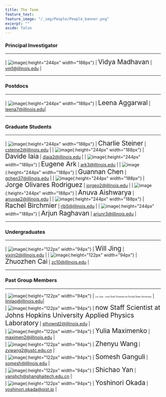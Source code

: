 ```yaml
---
title: The Team
feature_text:
feature_image: "/_img/People/People_banner.png"
excerpt: ""
aside: false
---
```


### Principal Investigator
---

| ![image](/_img/People/Vidya.png "Vidya Madhavan"){:height="244px" width="188px"} |  <span style="font-size:1.5em">Vidya Madhavan</span> | <vm1@illinois.edu> |

---

### Postdocs
---

| ![image](/_img/People/Leena.png "Leena Aggarwal"){:height="244px" width="188px"} |  <span style="font-size:1.5em">Leena Aggarwal</span> | <leena7@illinois.edu>|

---

### Graduate Students

---

| ![image](/_img/People/Charlie.jpg "Charlie Steiner"){:height="244px" width="188px"} |  <span style="font-size:1.5em">Charlie Steiner</span> | <csteine2@illinois.edu> |
| ![image](/_img/People/Davide.jpg "Davide Iaia"){:height="244px" width="188px"} |  <span style="font-size:1.5em">Davide Iaia</span> | <diaia2@illinois.edu> |
| ![image](/_img/People/Eugene.jpg "Eugene Ark"){:height="244px" width="188px"} |  <span style="font-size:1.5em">Eugene Ark</span> | <ark3@illinois.edu> |
| ![image](/_img/People/Guannan.jpg "Guannan Chen"){:height="244px" width="188px"} |  <span style="font-size:1.5em">Guannan Chen</span> | <gchen37@illinois.edu> |
| ![image](/_img/People/Jorge.jpg "Jorge Olivare Rodriguez"){:height="244px" width="188px"} |  <span style="font-size:1.5em">Jorge Olivares Rodriguez</span> | <jorgeo2@illinois.edu> |
| ![image](/_img/People/Anuva.jpg "Anuva Aishwarya"){:height="244px" width="188px"} |  <span style="font-size:1.5em">Anuva Aishwarya</span> | <anuvaa2@illinois.edu> |
| ![image](/_img/People/Rachel.jpg "Rachel Birchmier"){:height="244px" width="188px"} |  <span style="font-size:1.5em">Rachel Birchmier</span> | <rlb5@illinois.edu> |
| ![image](/_img/People/Arjun.png "Arjun Raghavan"){:height="244px" width="188px"} |  <span style="font-size:1.5em">Arjun Raghavan</span> | <arjunr3@illinois.edu> |

---

### Undergraduates

---

| ![image](/_img/People/Will.png "Will Jing"){:height="122px" width="94px"} |  <span style="font-size:1.5em">Will Jing</span> | <yixinj2@illinois.edu> |
| ![image](/_img/People/Zhuozhen.jpg "Zhuozhen Cai"){:height="122px" width="94px"} |  <span style="font-size:1.5em">Zhuozhen Cai</span> | <zc10@illinois.edu> |


---

### Past Group Members

---
| ![image](/_img/People/Lin.jpg "Lin Jiao - now Staff Scientist at FSU"){:height="122px" width="94px"} |  <span style="font-size:0.5em">Lin Jiao - now Staff Scientist at Florida State University</span> | <linjiao@illinois.edu>|<br>
| ![image](/_img/People/Sean.jpg "Sean Howard - now Staff Scientist at Johns Hopkins University Applied Physics Laboratory"){:height="122px" width="94px"} |  <span style="font-size:1.5em">now Staff Scientist at Johns Hopkins University Applied Physics Laboratory</span> | <sthowrd2@illinois.edu> |<br>
| ![image](/_img/People/Yulia.jpg "Yulia Maximenko"){:height="122px" width="94px"} |  <span style="font-size:1.5em">Yulia Maximenko</span> | <maximen2@illinois.edu> |<br>
| ![image](/_img/People/Zhenyu.jpg "Zhenyu Wang"){:height="122px" width="94px"} |  <span style="font-size:1.5em">Zhenyu Wang</span> | <zywang2@ustc.edu.cn> |<br>
| ![image](/_img/People/Somesh.jpg "Somesh Ganguli"){:height="122px" width="94px"} |  <span style="font-size:1.5em">Somesh Ganguli</span> | <somesh@illinois.edu> |<br>
| ![image](/_img/People/Shichao.jpg "Shichao Yan"){:height="122px" width="94px"} |  <span style="font-size:1.5em">Shichao Yan</span> | <yanshch@shanghaitech.edu.cn> |<br>
| ![image](/_img/People/Yoshi.jpg "Yoshinori Okada"){:height="122px" width="94px"} |  <span style="font-size:1.5em">Yoshinori Okada</span> | <yoshinori.okada@oist.jp> |
